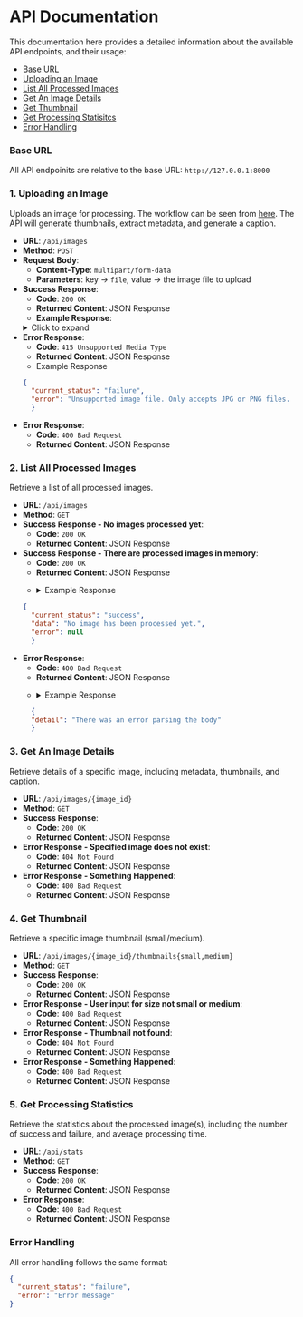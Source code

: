 # API Documentation
This documentation here provides a detailed information about the available API endpoints, and their usage:
- [Base URL](#base-url)
- [Uploading an Image](#1-uploading-an-image)
- [List All Processed Images](#2-list-all-processed-images)
- [Get An Image Details](#3-get-an-image-details)
- [Get Thumbnail](#4-get-thumbnail)
- [Get Processing Statisitcs](#5-get-processing-statistics)
- [Error Handling](#error-handling)

### Base URL
All API endpoinits are relative to the base URL: `http://127.0.0.1:8000`

### 1. Uploading an Image
Uploads an image for processing. The workflow can be seen from [here](#process-flow). The API will generate thumbnails, extract metadata, and generate a caption.
- **URL**: `/api/images`
- **Method**: `POST`
- **Request Body**:
  - **Content-Type**: `multipart/form-data`
  - **Parameters**: key -> `file`, value -> the image file to upload
- **Success Response**:
  - **Code**: `200 OK`
  - **Returned Content**: JSON Response
  - **Example Response**:
  <details><summary>Click to expand</summary>
    ```json
  {
  "image_status": "success",
  "data": {
    "image_id": "15ea78c8-24eb-4ea4-92a2-87b1f0aa7b87",
    "original_name": "dark.jpg",
    "processed_at": "2025-03-16T03:58:35.311830Z",
    "time_taken": 5.69,
    "metadata": {
        "width": 626,
        "height": 417,
        "format": "JPEG",
        "size_bytes": 25932,
        "created_at": "2025-03-16 11:58:29",
        "modified_at": "2025-03-16 11:58:29"
    },
    "thumbnails": {
        "small": "http://localhost:8000/api/images/15ea78c8-24eb-4ea4-92a2-87b1f0aa7b87/thumbnails/small",
        "medium": "http://localhost:8000/api/images/15ea78c8-24eb-4ea4-92a2-87b1f0aa7b87/thumbnails/medium"
    },
    "caption": "a dark background with a yellow light"
  },
  "error": null
  }
  ```
  </details>
- **Error Response**:
  - **Code**: `415 Unsupported Media Type`
  - **Returned Content**: JSON Response
  - Example Response
  ```json
  {
    "current_status": "failure",
    "error": "Unsupported image file. Only accepts JPG or PNG files. Please try again."
    }
  ```
    </details></p>
- **Error Response**:
  - **Code**: `400 Bad Request`
  - **Returned Content**: JSON Response

### 2. List All Processed Images
Retrieve a list of all processed images.
- **URL**: `/api/images`
- **Method**: `GET`
- **Success Response - No images processed yet**:
  - **Code**: `200 OK`
  - **Returned Content**: JSON Response
- **Success Response - There are processed images in memory**:
  - **Code**: `200 OK`
  - **Returned Content**: JSON Response
  - <p><details><summary>Example Response</summary>
  ```json
  {
    "current_status": "success",
    "data": "No image has been processed yet.",
    "error": null
    }
  ```
  </details></p>
- **Error Response**:
  - **Code**: `400 Bad Request`
  - **Returned Content**: JSON Response
  - <p><details><summary>Example Response</summary>
  ```json
    {
    "detail": "There was an error parsing the body"
    }
  ```
    </details></p>

### 3. Get An Image Details
Retrieve details of a specific image, including metadata, thumbnails, and caption.
- **URL**: `/api/images/{image_id}`
- **Method**: `GET`
- **Success Response**:
  - **Code**: `200 OK`
  - **Returned Content**: JSON Response
- **Error Response - Specified image does not exist**:
  - **Code**: `404 Not Found`
  - **Returned Content**: JSON Response
- **Error Response - Something Happened**:
  - **Code**: `400 Bad Request`
  - **Returned Content**: JSON Response

### 4. Get Thumbnail
Retrieve a specific image thumbnail (small/medium).
- **URL**: `/api/images/{image_id}/thumbnails{small,medium}`
- **Method**: `GET`
- **Success Response**:
  - **Code**: `200 OK`
  - **Returned Content**: JSON Response
- **Error Response - User input for size not small or medium**:
  - **Code**: `400 Bad Request`
  - **Returned Content**: JSON Response
- **Error Response - Thumbnail not found**:
  - **Code**: `404 Not Found`
  - **Returned Content**: JSON Response
- **Error Response - Something Happened**:
  - **Code**: `400 Bad Request`
  - **Returned Content**: JSON Response

### 5. Get Processing Statistics
Retrieve the statistics about the processed image(s), including the number of success and failure, and average processing time.
- **URL**: `/api/stats`
- **Method**: `GET`
- **Success Response**:
  - **Code**: `200 OK`
  - **Returned Content**: JSON Response
- **Error Response**:
  - **Code**: `400 Bad Request`
  - **Returned Content**: JSON Response

### Error Handling
All error handling follows the same format:
```json
{
  "current_status": "failure",
  "error": "Error message"
}
```
